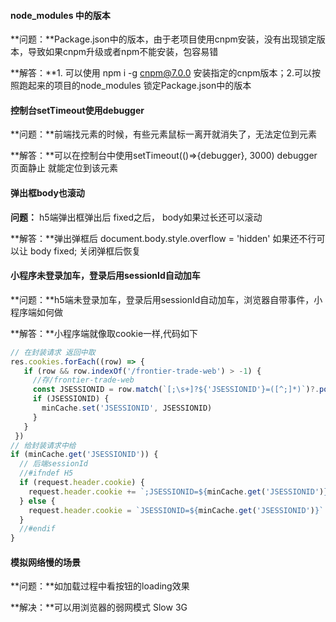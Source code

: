 #### node_modules 中的版本

**问题：**Package.json中的版本，由于老项目使用cnpm安装，没有出现锁定版本，导致如果cnpm升级或者npm不能安装，包容易错

**解答：**1. 可以使用 npm i -g cnpm@7.0.0 安装指定的cnpm版本；2.可以按照跑起来的项目的node_modules 锁定Package.json中的版本

#### 控制台setTimeout使用debugger

**问题：**前端找元素的时候，有些元素鼠标一离开就消失了，无法定位到元素

**解答：**可以在控制台中使用setTimeout(()=>{debugger}, 3000)  debugger 页面静止 就能定位到该元素

#### 弹出框body也滚动

**问题：** h5端弹出框弹出后 fixed之后， body如果过长还可以滚动

**解答：**弹出弹框后 document.body.style.overflow = 'hidden' 如果还不行可以让 body fixed; 关闭弹框后恢复

#### 小程序未登录加车，登录后用sessionId自动加车

**问题：**h5端未登录加车，登录后用sessionId自动加车，浏览器自带事件，小程序端如何做

**解答：**小程序端就像取cookie一样,代码如下

```javascript
// 在封装请求 返回中取
res.cookies.forEach((row) => {
   if (row && row.indexOf('/frontier-trade-web') > -1) {
     //存/frontier-trade-web
     const JSESSIONID = row.match(`[;\s+]?${'JSESSIONID'}=([^;]*)`)?.pop()
     if (JSESSIONID) {
       minCache.set('JSESSIONID', JSESSIONID)
     }
   }
 })
// 给封装请求中给
if (minCache.get('JSESSIONID')) {
  // 后端sessionId
  //#ifndef H5
  if (request.header.cookie) {
    request.header.cookie += `;JSESSIONID=${minCache.get('JSESSIONID')}`
  } else {
    request.header.cookie = `JSESSIONID=${minCache.get('JSESSIONID')}`
  }
  //#endif
}
```

#### 模拟网络慢的场景

**问题：**如加载过程中看按钮的loading效果

**解决：**可以用浏览器的弱网模式 Slow 3G

